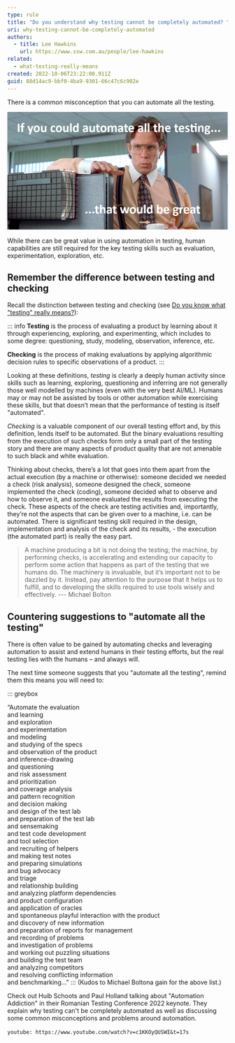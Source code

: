 ```yaml
---
type: rule
title: "Do you understand why testing cannot be completely automated? "
uri: why-testing-cannot-be-completely-automated
authors:
  - title: Lee Hawkins
    url: https://www.ssw.com.au/people/lee-hawkins
related:
  - what-testing-really-means
created: 2022-10-06T23:22:00.911Z
guid: 88d14ac9-bbf0-4ba9-9301-66c47c6c902e
---
```

There is a common misconception that you can automate all the testing. 

![Figure: Bill Lumbergh might well ask someone to "automate all the testing" (from the movie Office Space)](automate-everything.jpg)

While there can be great value in using automation in testing, human capabilities are still required for the key testing skills such as evaluation, experimentation, exploration, etc.

<!--endintro-->

## Remember the difference between testing and checking

Recall the distinction between testing and checking (see [Do you know what "testing" really means?](https://www.ssw.com.au/rules/what-testing-really-means)):

::: info
**Testing** is the process of evaluating a product by learning about it through experiencing, exploring, and experimenting, which includes to some degree: questioning, study, modeling, observation, inference, etc.

**Checking** is the process of making evaluations by applying algorithmic decision rules to specific observations of a product.
:::

Looking at these definitions, *testing* is clearly a deeply human activity since skills such as learning, exploring, questioning and inferring are not generally those well modelled by machines (even with the very best AI/ML). Humans may or may not be assisted by tools or other automation while exercising these skills, but that doesn’t mean that the performance of testing is itself "automated".

*Checking* is a valuable component of our overall testing effort and, by this definition, lends itself to be automated. But the binary evaluations resulting from the execution of such checks form only a small part of the testing story and there are many aspects of product quality that are not amenable to such black and white evaluation.

Thinking about checks, there’s a lot that goes into them apart from the actual execution (by a machine or otherwise): someone decided we needed a check (risk analysis), someone designed the check, someone implemented the check (coding), someone decided what to observe and how to observe it, and someone evaluated the results from executing the check. These aspects of the check are testing activities and, importantly, they’re not the aspects that can be given over to a machine, i.e. can be automated. There is significant testing skill required in the design, implementation and analysis of the check and its results, - the execution (the automated part) is really the easy part.

> A machine producing a bit is not doing the testing; the machine, by performing checks, is accelerating and extending our capacity to perform some action that happens as part of the testing that we humans do. The machinery is invaluable, but it’s important not to be dazzled by it. Instead, pay attention to the purpose that it helps us to fulfill, and to developing the skills required to use tools wisely and effectively.
> --- Michael Bolton

## Countering suggestions to "automate all the testing"

There is often value to be gained by automating checks and leveraging automation to assist and extend humans in their testing efforts, but the real testing lies with the humans – and always will.

The next time someone suggests that you "automate all the testing", remind them this means you will need to:

::: greybox

“Automate the evaluation\
and learning\
and exploration\
and experimentation\
and modeling\
and studying of the specs\
and observation of the product\
and inference-drawing\
and questioning\
and risk assessment\
and prioritization\
and coverage analysis\
and pattern recognition\
and decision making\
and design of the test lab\
and preparation of the test lab\
and sensemaking\
and test code development\
and tool selection\
and recruiting of helpers\
and making test notes\
and preparing simulations\
and bug advocacy\
and triage\
and relationship building\
and analyzing platform dependencies\
and product configuration\
and application of oracles\
and spontaneous playful interaction with the product\
and discovery of new information\
and preparation of reports for management\
and recording of problems\
and investigation of problems\
and working out puzzling situations\
and building the test team\
and analyzing competitors\
and resolving conflicting information\
and benchmarking..."
:::
(Kudos to Michael Boltona gain for the above list.)

Check out Huib Schoots and Paul Holland talking about "Automation Addiction" in their Romanian Testing Conference 2022 keynote. They explain why testing can't be completely automated as well as discussing some common misconceptions and problems around automation.

`youtube: https://www.youtube.com/watch?v=c1KKOyQUSWI&t=17s`